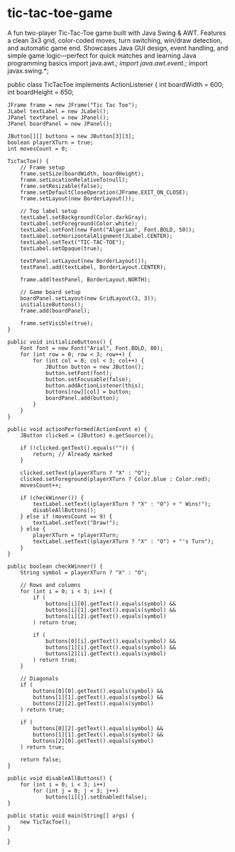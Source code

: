# tic-tac-toe-game
A fun two-player Tic-Tac-Toe game built with Java Swing &amp; AWT. Features a clean 3x3 grid, color-coded moves, turn switching, win/draw detection, and automatic game end. Showcases Java GUI design, event handling, and simple game logic—perfect for quick matches and learning Java programming basics
import java.awt.*;
import java.awt.event.*;
import javax.swing.*;

public class TicTacToe implements ActionListener {
    int boardWidth = 600;
    int boardHeight = 650;

    JFrame frame = new JFrame("Tic Tac Toe");
    JLabel textLabel = new JLabel();
    JPanel textPanel = new JPanel();
    JPanel boardPanel = new JPanel();

    JButton[][] buttons = new JButton[3][3];
    boolean playerXTurn = true;
    int movesCount = 0;

    TicTacToe() {
        // Frame setup
        frame.setSize(boardWidth, boardHeight);
        frame.setLocationRelativeTo(null);
        frame.setResizable(false);
        frame.setDefaultCloseOperation(JFrame.EXIT_ON_CLOSE);
        frame.setLayout(new BorderLayout());

        // Top label setup
        textLabel.setBackground(Color.darkGray);
        textLabel.setForeground(Color.white);
        textLabel.setFont(new Font("Algerian", Font.BOLD, 50));
        textLabel.setHorizontalAlignment(JLabel.CENTER);
        textLabel.setText("TIC-TAC-TOE");
        textLabel.setOpaque(true);

        textPanel.setLayout(new BorderLayout());
        textPanel.add(textLabel, BorderLayout.CENTER);

        frame.add(textPanel, BorderLayout.NORTH);

        // Game board setup
        boardPanel.setLayout(new GridLayout(3, 3));
        initializeButtons();
        frame.add(boardPanel);

        frame.setVisible(true);
    }

    public void initializeButtons() {
        Font font = new Font("Arial", Font.BOLD, 80);
        for (int row = 0; row < 3; row++) {
            for (int col = 0; col < 3; col++) {
                JButton button = new JButton();
                button.setFont(font);
                button.setFocusable(false);
                button.addActionListener(this);
                buttons[row][col] = button;
                boardPanel.add(button);
            }
        }
    }

    public void actionPerformed(ActionEvent e) {
        JButton clicked = (JButton) e.getSource();

        if (!clicked.getText().equals("")) {
            return; // Already marked
        }

        clicked.setText(playerXTurn ? "X" : "O");
        clicked.setForeground(playerXTurn ? Color.blue : Color.red);
        movesCount++;

        if (checkWinner()) {
            textLabel.setText((playerXTurn ? "X" : "O") + " Wins!");
            disableAllButtons();
        } else if (movesCount == 9) {
            textLabel.setText("Draw!");
        } else {
            playerXTurn = !playerXTurn;
            textLabel.setText((playerXTurn ? "X" : "O") + "'s Turn");
        }
    }

    public boolean checkWinner() {
        String symbol = playerXTurn ? "X" : "O";

        // Rows and columns
        for (int i = 0; i < 3; i++) {
            if (
                buttons[i][0].getText().equals(symbol) &&
                buttons[i][1].getText().equals(symbol) &&
                buttons[i][2].getText().equals(symbol)
            ) return true;

            if (
                buttons[0][i].getText().equals(symbol) &&
                buttons[1][i].getText().equals(symbol) &&
                buttons[2][i].getText().equals(symbol)
            ) return true;
        }

        // Diagonals
        if (
            buttons[0][0].getText().equals(symbol) &&
            buttons[1][1].getText().equals(symbol) &&
            buttons[2][2].getText().equals(symbol)
        ) return true;

        if (
            buttons[0][2].getText().equals(symbol) &&
            buttons[1][1].getText().equals(symbol) &&
            buttons[2][0].getText().equals(symbol)
        ) return true;

        return false;
    }

    public void disableAllButtons() {
        for (int i = 0; i < 3; i++)
            for (int j = 0; j < 3; j++)
                buttons[i][j].setEnabled(false);
    }

    public static void main(String[] args) {
        new TicTacToe();
    }
}
